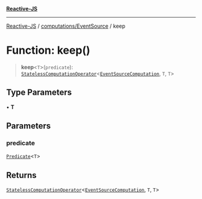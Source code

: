 [**Reactive-JS**](../../../README.md)

***

[Reactive-JS](../../../README.md) / [computations/EventSource](../README.md) / keep

# Function: keep()

> **keep**\<`T`\>(`predicate`): [`StatelessComputationOperator`](../../type-aliases/StatelessComputationOperator.md)\<[`EventSourceComputation`](../interfaces/EventSourceComputation.md), `T`, `T`\>

## Type Parameters

• **T**

## Parameters

### predicate

[`Predicate`](../../../functions/type-aliases/Predicate.md)\<`T`\>

## Returns

[`StatelessComputationOperator`](../../type-aliases/StatelessComputationOperator.md)\<[`EventSourceComputation`](../interfaces/EventSourceComputation.md), `T`, `T`\>
